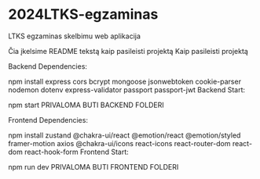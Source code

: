 # 2024LTKS-egzaminas
LTKS egzaminas skelbimu web aplikacija


Čia įkelsime README tekstą kaip pasileisti projektą
Kaip pasileisti projektą

Backend Dependencies:

npm install express cors bcrypt mongoose jsonwebtoken cookie-parser nodemon dotenv express-validator passport passport-jwt
Backend Start:

npm start
PRIVALOMA BUTI BACKEND FOLDERI

Frontend Dependencies:

npm install zustand @chakra-ui/react @emotion/react @emotion/styled framer-motion axios @chakra-ui/icons react-icons react-router-dom react-dom react-hook-form
Frontend Start:

npm run dev
PRIVALOMA BUTI FRONTEND FOLDERI
